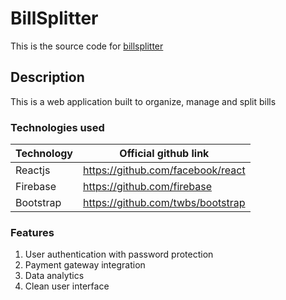 # BillSplitter
This is the source code for [billsplitter](htttps://splits.web.app)

## Description

This is a web application built to organize, manage and split bills

### Technologies used

| Technology | Official github link |
| ------------- | ------------- |
| Reactjs | https://github.com/facebook/react  |
| Firebase  | https://github.com/firebase  |
| Bootstrap | https://github.com/twbs/bootstrap  |

### Features

1. User authentication with password protection <br/>
2. Payment gateway integration <br/>
3. Data analytics <br/>
3. Clean user interface <br/> 
